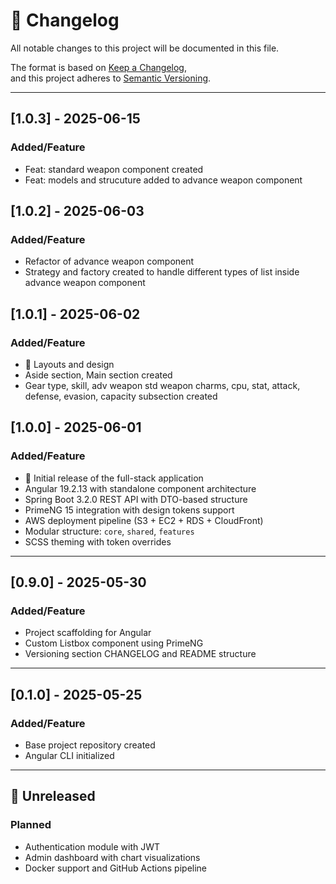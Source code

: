 # 📜 Changelog

All notable changes to this project will be documented in this file.

The format is based on [Keep a Changelog](https://keepachangelog.com/en/1.0.0/),  
and this project adheres to [Semantic Versioning](https://semver.org/).

---
## [1.0.3] - 2025-06-15
### Added/Feature
- Feat: standard weapon component created
- Feat: models and strucuture added to advance weapon component

## [1.0.2] - 2025-06-03
### Added/Feature
- Refactor of advance weapon component
- Strategy and factory created to handle different types of
    list inside advance weapon component

## [1.0.1] - 2025-06-02
### Added/Feature
- 🎉 Layouts and design
- Aside section, Main section created
- Gear type, skill, adv weapon std weapon charms, cpu, 
    stat, attack, defense, evasion, capacity subsection created

## [1.0.0] - 2025-06-01
### Added/Feature
- 🎉 Initial release of the full-stack application
- Angular 19.2.13 with standalone component architecture
- Spring Boot 3.2.0 REST API with DTO-based structure
- PrimeNG 15 integration with design tokens support
- AWS deployment pipeline (S3 + EC2 + RDS + CloudFront)
- Modular structure: `core`, `shared`, `features`
- SCSS theming with token overrides

---

## [0.9.0] - 2025-05-30
### Added/Feature
- Project scaffolding for Angular
- Custom Listbox component using PrimeNG
- Versioning section CHANGELOG and README structure

---

## [0.1.0] - 2025-05-25
### Added/Feature
- Base project repository created
- Angular CLI initialized

---

## 📌 Unreleased
### Planned
- Authentication module with JWT
- Admin dashboard with chart visualizations
- Docker support and GitHub Actions pipeline